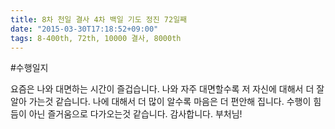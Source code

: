```yaml
---
title: 8차 천일 결사 4차 백일 기도 정진 72일째
date: "2015-03-30T17:18:52+09:00"
tags: 8-400th, 72th, 10000 결사, 8000th
---
```


#수행일지

요즘은 나와 대면하는 시간이 즐겁습니다. 나와 자주 대면할수록 저 자신에 대해서 더 잘 알아 가는것 같습니다. 나에 대해서 더 많이 알수록 마음은 더 편안해 집니다. 수행이 힘듬이 아닌 즐거움으로 다가오는것 같습니다. 감사합니다. 부처님!
